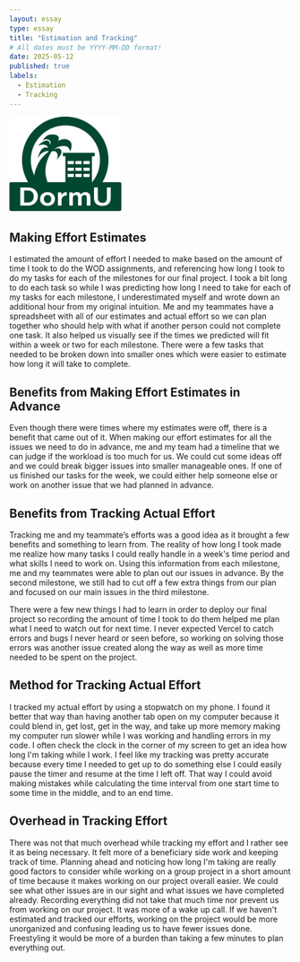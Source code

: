 ```yaml
---
layout: essay
type: essay
title: "Estimation and Tracking"
# All dates must be YYYY-MM-DD format!
date: 2025-05-12
published: true
labels:
  - Estimation
  - Tracking
---
```


<img width="200px" src="../img/dormu-logo.png">

## Making Effort Estimates
I estimated the amount of effort I needed to make based on the amount of time I took to do the WOD assignments, and referencing how long I took to do my tasks for each of the milestones for our final project. I took a bit long to do each task so while I was predicting how long I need to take for each of my tasks for each milestone, I underestimated myself and wrote down an additional hour from my original intuition. Me and my teammates have a spreadsheet with all of our estimates and actual effort so we can plan together who should help with what if another person could not complete one task. It also helped us visually see if the times we predicted will fit within a week or two for each milestone. There were a few tasks that needed to be broken down into smaller ones which were easier to estimate how long it will take to complete.

## Benefits from Making Effort Estimates in Advance
Even though there were times where my estimates were off, there is a benefit that came out of it. When making our effort estimates for all the issues we need to do in advance, me and my team had a timeline that we can judge if the workload is too much for us. We could cut some ideas off and we could break bigger issues into smaller manageable ones. If one of us finished our tasks for the week, we could either help someone else or work on another issue that we had planned in advance.

## Benefits from Tracking Actual Effort
Tracking me and my teammate’s efforts was a good idea as it brought a few benefits and something to learn from. The reality of how long I took made me realize how many tasks I could really handle in a week's time period and what skills I need to work on. Using this information from each milestone, me and my teammates were able to plan out our issues in advance. By the second milestone, we still had to cut off a few extra things from our plan and focused on our main issues in the third milestone.

There were a few new things I had to learn in order to deploy our final project so recording the amount of time I took to do them helped me plan what I need to watch out for next time. I never expected Vercel to catch errors and bugs I never heard or seen before, so working on solving those errors was another issue created along the way as well as more time needed to be spent on the project.

## Method for Tracking Actual Effort
I tracked my actual effort by using a stopwatch on my phone. I found it better that way than having another tab open on my computer because it could blend in, get lost, get in the way, and take up more memory making my computer run slower while I was working and handling errors in my code. I often check the clock in the corner of my screen to get an idea how long I'm taking while I work. I feel like my tracking was pretty accurate because every time I needed to get up to do something else I could easily pause the timer and resume at the time I left off. That way I could avoid making mistakes while calculating the time interval from one start time to some time in the middle, and to an end time.

## Overhead in Tracking Effort
There was not that much overhead while tracking my effort and I rather see it as being necessary. It felt more of a beneficiary side work and keeping track of time. Planning ahead and noticing how long I'm taking are really good factors to consider while working on a group project in a short amount of time because it makes working on our project overall easier. We could see what other issues are in our sight and what issues we have completed already. Recording everything did not take that much time nor prevent us from working on our project. It was more of a wake up call. If we haven't estimated and tracked our efforts, working on the project would be more unorganized and confusing leading us to have fewer issues done. Freestyling it would be more of a burden than taking a few minutes to plan everything out.
